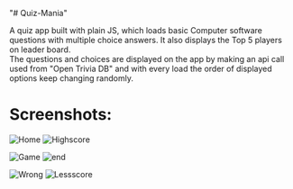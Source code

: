 "# Quiz-Mania" 

A quiz app built with plain JS, which loads basic Computer software questions with multiple choice answers. It also displays the Top 5 players on leader board. </br> 
The questions and  choices are displayed on the app by making an api call used from "Open Trivia DB" and with every load the order of displayed options keep changing randomly.
<h1> Screenshots: </h1>


![Home](https://user-images.githubusercontent.com/40733044/88418141-b928c480-ce00-11ea-9c6c-e36dd390be06.png)
![Highscore](https://user-images.githubusercontent.com/40733044/88418140-b928c480-ce00-11ea-99fe-74dcee8e1678.png)

![Game](https://user-images.githubusercontent.com/40733044/88418138-b8902e00-ce00-11ea-9a1d-73bf470b6a1b.png)
![end](https://user-images.githubusercontent.com/40733044/88418135-b75f0100-ce00-11ea-9519-7ed9a5b138ad.png)

![Wrong](https://user-images.githubusercontent.com/40733044/88418146-b9c15b00-ce00-11ea-948c-58c6eff32300.png)
![Lessscore](https://user-images.githubusercontent.com/40733044/88418143-b9c15b00-ce00-11ea-8ccd-d1f06b6e7e66.png)


